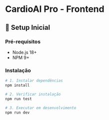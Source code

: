# CardioAI Pro - Frontend

## 🚀 Setup Inicial

### Pré-requisitos
- Node.js 18+ 
- NPM 9+

### Instalação

```bash
# 1. Instalar dependências
npm install

# 2. Verificar instalação
npm run test

# 3. Executar em desenvolvimento
npm run dev

